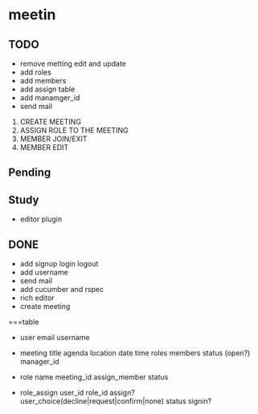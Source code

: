 meetin
======

TODO
------
- remove metting edit and update
- add roles
- add members
- add assign table
- add manamger_id
- send mail

1. CREATE MEETING
2. ASSIGN ROLE TO THE MEETING
3. MEMBER JOIN/EXIT
4. MEMBER EDIT



Pending
------

Study
------
- editor plugin


DONE
------

- add signup login logout 
- add username
- send mail
- add cucumber and rspec
- rich editor
- create meeting

===table

- user
email
username

- meeting
title
agenda
location
date time
roles
members
status (open?)
manager_id


- role
name
meeting_id
assign_member
status


- role_assign
user_id
role_id
assign?
user_choice(decline|request|confirm|none)
status
signin?